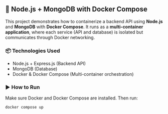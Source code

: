 ## 🚀 Node.js + MongoDB with Docker Compose

This project demonstrates how to containerize a backend API using **Node.js** and **MongoDB** with **Docker Compose**. It runs as a **multi-container application**, where each service (API and database) is isolated but communicates through Docker networking.

### 📦 Technologies Used
- Node.js + Express.js (Backend API)
- MongoDB (Database)
- Docker & Docker Compose (Multi-container orchestration)

### ▶️ How to Run

Make sure Docker and Docker Compose are installed. Then run:

```bash
docker compose up

